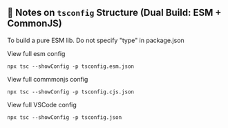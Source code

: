 ## 🧾 Notes on `tsconfig` Structure (Dual Build: ESM + CommonJS)

To build a pure ESM lib. Do not specify "type" in package.json

View full esm config

```
npx tsc --showConfig -p tsconfig.esm.json
```

View full commmonjs config

```
npx tsc --showConfig -p tsconfig.cjs.json
```

View full VSCode config

```
npx tsc --showConfig -p tsconfig.json
```
